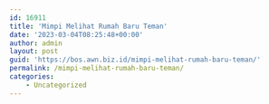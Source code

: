 ```yaml
---
id: 16911
title: 'Mimpi Melihat Rumah Baru Teman'
date: '2023-03-04T08:25:48+00:00'
author: admin
layout: post
guid: 'https://bos.awn.biz.id/mimpi-melihat-rumah-baru-teman/'
permalink: /mimpi-melihat-rumah-baru-teman/
categories:
    - Uncategorized
---
```


